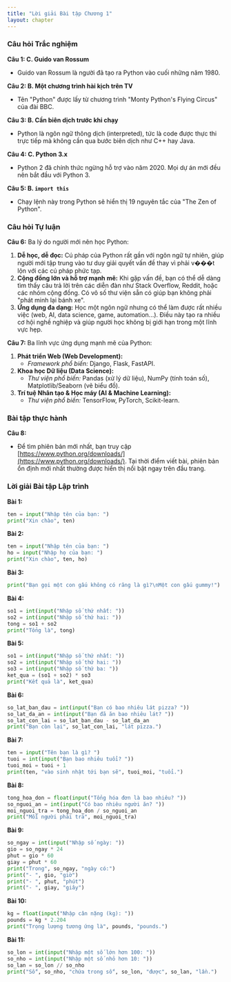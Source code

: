 ```yaml
---
title: "Lời giải Bài tập Chương 1"
layout: chapter
---
```


### Câu hỏi Trắc nghiệm

**Câu 1: C. Guido van Rossum**
- Guido van Rossum là người đã tạo ra Python vào cuối những năm 1980.

**Câu 2: B. Một chương trình hài kịch trên TV**
- Tên "Python" được lấy từ chương trình "Monty Python's Flying Circus" của đài BBC.

**Câu 3: B. Cần biên dịch trước khi chạy**
- Python là ngôn ngữ thông dịch (interpreted), tức là code được thực thi trực tiếp mà không cần qua bước biên dịch như C++ hay Java.

**Câu 4: C. Python 3.x**
- Python 2 đã chính thức ngừng hỗ trợ vào năm 2020. Mọi dự án mới đều nên bắt đầu với Python 3.

**Câu 5: B. `import this`**
- Chạy lệnh này trong Python sẽ hiển thị 19 nguyên tắc của "The Zen of Python".

### Câu hỏi Tự luận

**Câu 6:** Ba lý do người mới nên học Python:
1.  **Dễ học, dễ đọc:** Cú pháp của Python rất gần với ngôn ngữ tự nhiên, giúp người mới tập trung vào tư duy giải quyết vấn đề thay vì phải v���t lộn với các cú pháp phức tạp.
2.  **Cộng đồng lớn và hỗ trợ mạnh mẽ:** Khi gặp vấn đề, bạn có thể dễ dàng tìm thấy câu trả lời trên các diễn đàn như Stack Overflow, Reddit, hoặc các nhóm cộng đồng. Có vô số thư viện sẵn có giúp bạn không phải "phát minh lại bánh xe".
3.  **Ứng dụng đa dạng:** Học một ngôn ngữ nhưng có thể làm được rất nhiều việc (web, AI, data science, game, automation...). Điều này tạo ra nhiều cơ hội nghề nghiệp và giúp người học không bị giới hạn trong một lĩnh vực hẹp.

**Câu 7:** Ba lĩnh vực ứng dụng mạnh mẽ của Python:
1.  **Phát triển Web (Web Development):**
    - *Framework phổ biến:* Django, Flask, FastAPI.
2.  **Khoa học Dữ liệu (Data Science):**
    - *Thư viện phổ biến:* Pandas (xử lý dữ liệu), NumPy (tính toán số), Matplotlib/Seaborn (vẽ biểu đồ).
3.  **Trí tuệ Nhân tạo & Học máy (AI & Machine Learning):**
    - *Thư viện phổ biến:* TensorFlow, PyTorch, Scikit-learn.

### Bài tập thực hành

**Câu 8:**
- Để tìm phiên bản mới nhất, bạn truy cập [https://www.python.org/downloads/](https://www.python.org/downloads/). Tại thời điểm viết bài, phiên bản ổn định mới nhất thường được hiển thị nổi bật ngay trên đầu trang.

### Lời giải Bài tập Lập trình

**Bài 1:**
```python
ten = input("Nhập tên của bạn: ")
print("Xin chào", ten)
```

**Bài 2:**
```python
ten = input("Nhập tên của bạn: ")
ho = input("Nhập họ của bạn: ")
print("Xin chào", ten, ho)
```

**Bài 3:**
```python
print("Bạn gọi một con gấu không có răng là gì?\nMột con gấu gummy!")
```

**Bài 4:**
```python
so1 = int(input("Nhập số thứ nhất: "))
so2 = int(input("Nhập số thứ hai: "))
tong = so1 + so2
print("Tổng là", tong)
```

**Bài 5:**
```python
so1 = int(input("Nhập số thứ nhất: "))
so2 = int(input("Nhập số thứ hai: "))
so3 = int(input("Nhập số thứ ba: "))
ket_qua = (so1 + so2) * so3
print("Kết quả là", ket_qua)
```

**Bài 6:**
```python
so_lat_ban_dau = int(input("Bạn có bao nhiêu lát pizza? "))
so_lat_da_an = int(input("Bạn đã ăn bao nhiêu lát? "))
so_lat_con_lai = so_lat_ban_dau - so_lat_da_an
print("Bạn còn lại", so_lat_con_lai, "lát pizza.")
```

**Bài 7:**
```python
ten = input("Tên bạn là gì? ")
tuoi = int(input("Bạn bao nhiêu tuổi? "))
tuoi_moi = tuoi + 1
print(ten, "vào sinh nhật tới bạn sẽ", tuoi_moi, "tuổi.")
```

**Bài 8:**
```python
tong_hoa_don = float(input("Tổng hóa đơn là bao nhiêu? "))
so_nguoi_an = int(input("Có bao nhiêu người ăn? "))
moi_nguoi_tra = tong_hoa_don / so_nguoi_an
print("Mỗi người phải trả", moi_nguoi_tra)
```

**Bài 9:**
```python
so_ngay = int(input("Nhập số ngày: "))
gio = so_ngay * 24
phut = gio * 60
giay = phut * 60
print("Trong", so_ngay, "ngày có:")
print("- ", gio, "giờ")
print("- ", phut, "phút")
print("- ", giay, "giây")
```

**Bài 10:**
```python
kg = float(input("Nhập cân nặng (kg): "))
pounds = kg * 2.204
print("Trọng lượng tương ứng là", pounds, "pounds.")
```

**Bài 11:**
```python
so_lon = int(input("Nhập một số lớn hơn 100: "))
so_nho = int(input("Nhập một số nhỏ hơn 10: "))
so_lan = so_lon // so_nho
print("Số", so_nho, "chứa trong số", so_lon, "được", so_lan, "lần.")
```
